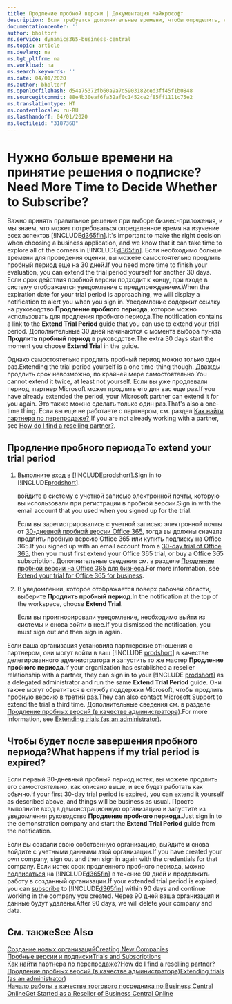 ```yaml
---
title: Продление пробной версии | Документация Майкрософт
description: Если требуется дополнительные времени, чтобы определить, нужно ли подписаться, имеется возможность продлить пробную версию.
documentationcenter: ''
author: bholtorf
ms.service: dynamics365-business-central
ms.topic: article
ms.devlang: na
ms.tgt_pltfrm: na
ms.workload: na
ms.search.keywords: ''
ms.date: 04/01/2020
ms.author: bholtorf
ms.openlocfilehash: d54a75372fb60a9a7d5903182ced3ff45f1b0848
ms.sourcegitcommit: 88e4b30eaf6fa32af0c1452ce2f85ff1111c75e2
ms.translationtype: HT
ms.contentlocale: ru-RU
ms.lasthandoff: 04/01/2020
ms.locfileid: "3187368"
---
```

# <a name="need-more-time-to-decide-whether-to-subscribe"></a><span data-ttu-id="a5288-103">Нужно больше времени на принятие решения о подписке?</span><span class="sxs-lookup"><span data-stu-id="a5288-103">Need More Time to Decide Whether to Subscribe?</span></span>
<span data-ttu-id="a5288-104">Важно принять правильное решение при выборе бизнес-приложения, и мы знаем, что может потребоваться определенное время на изучение всех аспектов [!INCLUDE[d365fin](includes/d365fin_md.md)].</span><span class="sxs-lookup"><span data-stu-id="a5288-104">It's important to make the right decision when choosing a business application, and we know that it can take time to explore all of the corners in [!INCLUDE[d365fin](includes/d365fin_md.md)].</span></span> <span data-ttu-id="a5288-105">Если необходимо больше времени для проведения оценки, вы можете самостоятельно продлить пробный период еще на 30 дней.</span><span class="sxs-lookup"><span data-stu-id="a5288-105">If you need more time to finish your evaluation, you can extend the trial period yourself for another 30 days.</span></span> <span data-ttu-id="a5288-106">Если срок действия пробной версии подходит к концу, при входе в систему отображается уведомление с предупреждением.</span><span class="sxs-lookup"><span data-stu-id="a5288-106">When the expiration date for your trial period is approaching, we will display a notification to alert you when you sign in.</span></span> <span data-ttu-id="a5288-107">Уведомление содержит ссылку на руководство **Продление пробного периода**, которое можно использовать для продления пробного периода.</span><span class="sxs-lookup"><span data-stu-id="a5288-107">The notification contains a link to the **Extend Trial Period** guide that you can use to extend your trial period.</span></span> <span data-ttu-id="a5288-108">Дополнительные 30 дней начинаются с момента выбора пункта **Продлить пробный период** в руководстве.</span><span class="sxs-lookup"><span data-stu-id="a5288-108">The extra 30 days start the moment you choose **Extend Trial** in the guide.</span></span>

<span data-ttu-id="a5288-109">Однако самостоятельно продлить пробный период можно только один раз.</span><span class="sxs-lookup"><span data-stu-id="a5288-109">Extending the trial period yourself is a one time-thing though.</span></span> <span data-ttu-id="a5288-110">Дважды продлить срок невозможно, по крайней мере самостоятельно.</span><span class="sxs-lookup"><span data-stu-id="a5288-110">You cannot extend it twice, at least not yourself.</span></span> <span data-ttu-id="a5288-111">Если вы уже продлевали период, партнер Microsoft может продлить его для вас еще раз.</span><span class="sxs-lookup"><span data-stu-id="a5288-111">If you have already extended the period, your Microsoft partner can extend it for you again.</span></span> <span data-ttu-id="a5288-112">Это также можно сделать только один раз.</span><span class="sxs-lookup"><span data-stu-id="a5288-112">That's also a one-time thing.</span></span> <span data-ttu-id="a5288-113">Если вы еще не работаете с партнером, см. раздел [Как найти партнера по перепродаже?](across-faq.md#findpartner),</span><span class="sxs-lookup"><span data-stu-id="a5288-113">If you are not already working with a partner, see [How do I find a reselling partner?](across-faq.md#findpartner).</span></span>  

## <a name="to-extend-your-trial-period"></a><span data-ttu-id="a5288-114">Продление пробного периода</span><span class="sxs-lookup"><span data-stu-id="a5288-114">To extend your trial period</span></span>

1. <span data-ttu-id="a5288-115">Выполните вход в [!INCLUDE[prodshort](includes/prodshort.md)].</span><span class="sxs-lookup"><span data-stu-id="a5288-115">Sign in to [!INCLUDE[prodshort](includes/prodshort.md)].</span></span>

    <span data-ttu-id="a5288-116">войдите в систему с учетной записью электронной почты, которую вы использовали при регистрации в пробной версии.</span><span class="sxs-lookup"><span data-stu-id="a5288-116">Sign in with the email account that you used when you signed up for the trial.</span></span>  

    <span data-ttu-id="a5288-117">Если вы зарегистрировались с учетной записью электронной почты от [30-дневной пробной версии Office 365](/microsoft-365/commerce/sign-up-for-office-365-trial), тогда вы должны сначала продлить пробную версию Office 365 или купить подписку на Office 365.</span><span class="sxs-lookup"><span data-stu-id="a5288-117">If you signed up with an email account from a [30-day trial of Office 365](/microsoft-365/commerce/sign-up-for-office-365-trial), then you must first extend your Office 365 trial, or buy a Office 365 subscription.</span></span> <span data-ttu-id="a5288-118">Дополнительные сведения см. в разделе [Продление пробной версии на Office 365 для бизнеса](/microsoft-365/commerce/extend-your-trial).</span><span class="sxs-lookup"><span data-stu-id="a5288-118">For more information, see [Extend your trial for Office 365 for business](/microsoft-365/commerce/extend-your-trial).</span></span>
2. <span data-ttu-id="a5288-119">В уведомлении, которое отображается поверх рабочей области, выберите **Продлить пробный период**.</span><span class="sxs-lookup"><span data-stu-id="a5288-119">In the notification at the top of the workspace, choose **Extend Trial**.</span></span>

    <span data-ttu-id="a5288-120">Если вы проигнорировали уведомление, необходимо выйти из системы и снова войти в нее.</span><span class="sxs-lookup"><span data-stu-id="a5288-120">If you dismissed the notification, you must sign out and then sign in again.</span></span>

<span data-ttu-id="a5288-121">Если ваша организация установила партнерские отношения с партнером, они могут войти в ваш [!INCLUDE [prodshort](includes/prodshort.md)] в качестве делегированного администратора и запустить то же мастер **Продление пробного периода**.</span><span class="sxs-lookup"><span data-stu-id="a5288-121">If your organization has established a reseller relationship with a partner, they can sign in to your [!INCLUDE [prodshort](includes/prodshort.md)] as a delegated administrator and run the same **Extend Trial Period** guide.</span></span> <span data-ttu-id="a5288-122">Они также могут обратиться в службу поддержки Microsoft, чтобы продлить пробную версию в третий раз.</span><span class="sxs-lookup"><span data-stu-id="a5288-122">They can also contact Microsoft Support to extend the trial a third time.</span></span> <span data-ttu-id="a5288-123">Дополнительные сведения см. в разделе [Продление пробных версий (в качестве администратора)](/dynamics365/business-central/dev-itpro/administration/tenant-administration#extending-trials).</span><span class="sxs-lookup"><span data-stu-id="a5288-123">For more information, see [Extending trials (as an administrator)](/dynamics365/business-central/dev-itpro/administration/tenant-administration#extending-trials).</span></span>  

## <a name="what-happens-if-my-trial-period-is-expired"></a><span data-ttu-id="a5288-124">Чтобы будет после завершения пробного периода?</span><span class="sxs-lookup"><span data-stu-id="a5288-124">What happens if my trial period is expired?</span></span>

<span data-ttu-id="a5288-125">Если первый 30-дневный пробный период истек, вы можете продлить его самостоятельно, как описано выше, и все будет работать как обычно.</span><span class="sxs-lookup"><span data-stu-id="a5288-125">If your first 30-day trial period is expired, you can extend it yourself as described above, and things will be business as usual.</span></span> <span data-ttu-id="a5288-126">Просто выполните вход в демонстрационную организацию и запустите из уведомления руководство **Продление пробного периода**.</span><span class="sxs-lookup"><span data-stu-id="a5288-126">Just sign in to the demonstration company and start the **Extend Trial Period** guide from the notification.</span></span>  

<span data-ttu-id="a5288-127">Если вы создали свою собственную организацию, выйдите и снова войдите с учетными данными этой организации.</span><span class="sxs-lookup"><span data-stu-id="a5288-127">If you have created your own company, sign out and then sign in again with the credentials for that company.</span></span> <span data-ttu-id="a5288-128">Если истек срок продленного пробного периода, можно [подписаться](https://go.microsoft.com/fwlink/?linkid=828659) на [!INCLUDE[d365fin](includes/d365fin_md.md)] в течение 90 дней и продолжить работу в созданный организации.</span><span class="sxs-lookup"><span data-stu-id="a5288-128">If your extended trial period is expired, you can [subscribe](https://go.microsoft.com/fwlink/?linkid=828659) to [!INCLUDE[d365fin](includes/d365fin_md.md)] within 90 days and continue working in the company you created.</span></span> <span data-ttu-id="a5288-129">Через 90 дней ваша организация и данные будут удалены.</span><span class="sxs-lookup"><span data-stu-id="a5288-129">After 90 days, we will delete your company and data.</span></span>  

## <a name="see-also"></a><span data-ttu-id="a5288-130">См. также</span><span class="sxs-lookup"><span data-stu-id="a5288-130">See Also</span></span>

[<span data-ttu-id="a5288-131">Создание новых организаций</span><span class="sxs-lookup"><span data-stu-id="a5288-131">Creating New Companies</span></span>](about-new-company.md)  
[<span data-ttu-id="a5288-132">Пробные версии и подписки</span><span class="sxs-lookup"><span data-stu-id="a5288-132">Trials and Subscriptions</span></span>](across-preview.md)  
[<span data-ttu-id="a5288-133">Как найти партнера по перепродаже?</span><span class="sxs-lookup"><span data-stu-id="a5288-133">How do I find a reselling partner?</span></span>](across-faq.md#findpartner)  
[<span data-ttu-id="a5288-134">Продление пробных версий (в качестве администратора)</span><span class="sxs-lookup"><span data-stu-id="a5288-134">Extending trials (as an administrator)</span></span>](/dynamics365/business-central/dev-itpro/administration/tenant-administration#extending-trials)  
[<span data-ttu-id="a5288-135">Начало работы в качестве торгового посредника по Business Central Online</span><span class="sxs-lookup"><span data-stu-id="a5288-135">Get Started as a Reseller of Business Central Online</span></span>](/dynamics365/business-central/dev-itpro/administration/get-started-online)  
